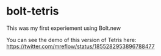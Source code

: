 # bolt-tetris

This was my first experiement using Bolt.new

You can see the demo of this version of Tetris here:
https://twitter.com/mreflow/status/1855282953896788477
